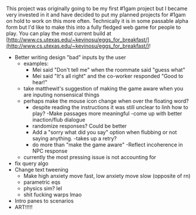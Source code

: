 This project was originally going to be my first #1gam project
but I became very invested in it and have decided to put my
planned projects for #1gam on hold to work on this more often. 
Technically it is in some passable alpha form but I'd like to 
make this into a fully fledged web game for people to play. 
You can play the most current build at [http://www.cs.utexas.edu/~kevinosu/eggs_for_breakfast/](http://www.cs.utexas.edu/~kevinosu/eggs_for_breakfast/)!

- Better writing design
    "bad" inputs by the user
    - examples:
        - Mei said "Don't tell me" when the roommate said
        "guess what"
        - Mei said "It's all right" and the co-worker responded
        "Good to hear!"
    - take matthewit's suggestion of making the game aware
    when you are inputing nonsensical things
    - perhaps make the mouse icon change when over
    the floating word?
        - despite reading the instructions it was still
        unclear to linh how to play?
	-Make passages more meaningful
	-come up with better inaction/flub dialogue
		- randomize responses? Could be better
		- Add a "sorry what did you say" option when flubbing or 
		not saying anything.
			-takes up a retry?
		- do more than "make the game aware"
			-Reflect incoherence in NPC response
    - currently the most pressing issue is not accounting for
- fix query algo
- Change text tweening
	- Make high anxiety move fast, low anxiety move slow (opposite of rn)
	- parametric eqs
	- physics sim? lel
	- shit fucking warps lmao
- Intro panes to scenarios 
- ART!!!!!
